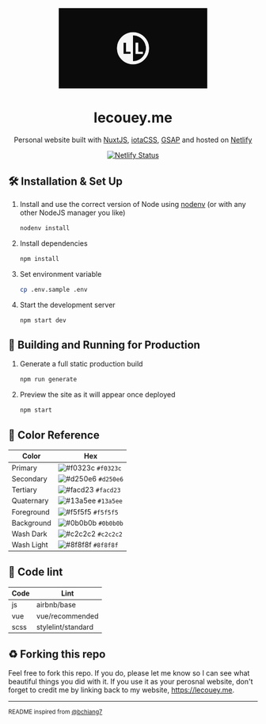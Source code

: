 <div align="center">
  <img alt="Logo" src="https://raw.githubusercontent.com/lecoueyl/lecouey.me/master/src/static/social.png" width="300" />
</div>
<h1 align="center">
  lecouey.me
</h1>
<p align="center">
  Personal website built with <a href="https://nuxtjs.org"target="_blank" rel="noopener noreferrer">NuxtJS</a>, <a href="https://www.iotacss.com"target="_blank" rel="noopener noreferrer">iotaCSS</a>, <a href="https://greensock.com"target="_blank" rel="noopener noreferrer">GSAP</a> and hosted on <a href="https://www.netlify.com"target="_blank" rel="noopener noreferrer">Netlify</a>
</p>

<p align="center">
  <a href="https://app.netlify.com/sites/lecouey/deploys"target="_blank" rel="noopener noreferrer">
    <img src="https://api.netlify.com/api/v1/badges/8d9c041f-c71a-4ff1-b2a8-7d328ef72297/deploy-status" alt="Netlify Status" />
  </a>
</p>

## 🛠 Installation & Set Up

1. Install and use the correct version of Node using [nodenv](https://github.com/nodenv/nodenv) (or with any other NodeJS manager you like)

   ```sh
   nodenv install
   ```

2. Install dependencies

   ```sh
   npm install
   ```

3. Set environment variable

   ```sh
   cp .env.sample .env
   ```

4. Start the development server

   ```sh
   npm start dev
   ```

## 🚀 Building and Running for Production

1. Generate a full static production build

   ```sh
   npm run generate
   ```

1. Preview the site as it will appear once deployed

   ```sh
   npm start
   ```

## 🎨 Color Reference

| Color      | Hex                                                                |
| ---------- | ------------------------------------------------------------------ |
| Primary    | ![#f0323c](https://via.placeholder.com/10/f0323c?text=+) `#f0323c` |
| Secondary  | ![#d250e6](https://via.placeholder.com/10/d250e6?text=+) `#d250e6` |
| Tertiary   | ![#facd23](https://via.placeholder.com/10/facd23?text=+) `#facd23` |
| Quaternary | ![#13a5ee](https://via.placeholder.com/10/13a5ee?text=+) `#13a5ee` |
| Foreground | ![#f5f5f5](https://via.placeholder.com/10/f5f5f5?text=+) `#f5f5f5` |
| Background | ![#0b0b0b](https://via.placeholder.com/10/0b0b0b?text=+) `#0b0b0b` |
| Wash Dark  | ![#c2c2c2](https://via.placeholder.com/10/c2c2c2?text=+) `#c2c2c2` |
| Wash Light | ![#8f8f8f](https://via.placeholder.com/10/8f8f8f?text=+) `#8f8f8f` |

## 📏 Code lint

| Code     | Lint                        |
| -------- | --------------------------- |
| js       | airbnb/base                 |
| vue      | vue/recommended             |
| scss     | stylelint/standard          |

## ♻️ Forking this repo

Feel free to fork this repo. If you do, please let me know so I can see what beautiful things you did with it.
If you use it as your perosnal website, don't forget to credit me by linking back to my website, https://lecouey.me.

---
<sup>README inspired from [@bchiang7](https://github.com/bchiang7/v4)</sup>
